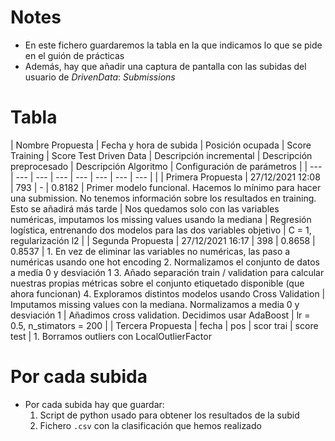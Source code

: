 # Notes

- En este fichero guardaremos la tabla en la que indicamos lo que se pide en el guión de prácticas
- Además, hay que añadir una captura de pantalla con las subidas del usuario de *DrivenData*: *Submissions*

# Tabla

| Nombre Propuesta  | Fecha y hora de subida | Posición ocupada | Score Training | Score Test Driven Data | Descripción incremental                                                                                                                                                                                                                                                                                                                                           | Descripción preprocesado                                                                      | Descripción Algoritmo                                                       | Configuración de parámetros |
| ---               | ---                    | ---              | ---            | ---                    | ---                                                                                                                                                                                                                                                                                                                                                               | ---                                                                                           | ---                                                                         |                             |
| Primera Propuesta | 27/12/2021 12:08       | 793              | -              | 0.8182                 | Primer modelo funcional. Hacemos lo mínimo para hacer una submission. No tenemos información sobre los resultados en training. Esto se añadirá más tarde                                                                                                                                                                                                          | Nos quedamos solo con las variables numéricas, imputamos los missing values usando la mediana | Regresión logística, entrenando dos modelos para las dos variables objetivo | C = 1, regularización l2    |
| Segunda Propuesta | 27/12/2021 16:17       | 398              | 0.8658         | 0.8537                 | 1. En vez de eliminar las variables no numéricas, las paso a numéricas usando one hot encoding 2. Normalizamos el conjunto de datos a media 0 y desviación 1 3. Añado separación train / validation para calcular nuestras propias métricas sobre el conjunto etiquetado disponible (que ahora funcionan) 4. Exploramos distintos modelos usando Cross Validation | Imputamos missing values con la mediana. Normalizamos a media 0 y desviación 1                | Añadimos cross validation. Decidimos usar AdaBoost                          | lr = 0.5, n_stimators = 200 |
| Tercera Propuesta | fecha | pos | scor trai | score test | 1. Borramos outliers con LocalOutlierFactor

# Por cada subida

- Por cada subida hay que guardar:
    1. Script de python usado para obtener los resultados de la subid
    2. Fichero `.csv` con la clasificación que hemos realizado
